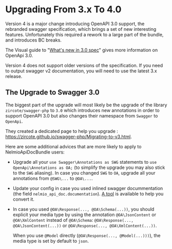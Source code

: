 Upgrading From 3.x To 4.0
=========================

Version 4 is a major change introducing OpenAPI 3.0 support, the rebranded swagger specification, which brings a set of new interesting features. Unfortunately this required a rework to a large part of the bundle, and introduces BC breaks.

The Visual guide to "[What's new in 3.0 spec](https://blog.readme.com/an-example-filled-guide-to-swagger-3-2/)" gives more information on OpenApi 3.0.

Version 4 does not support older versions of the specification. If you need to output swagger v2 documentation, you will need to use the latest 3.x release.

The Upgrade to Swagger 3.0
--------------------------

The biggest part of the upgrade will most likely be the upgrade of the library `zircote/swagger-php` to `3.0` which introduces new annotations in order to support OpenAPI 3.0 but also changes
their namespace from ``Swagger`` to ``OpenApi``.

They created a dedicated page to help you upgrade : https://zircote.github.io/swagger-php/Migrating-to-v3.html.

Here are some additional advices that are more likely to apply to NelmioApiDocBundle users:

- Upgrade all your ``use Swagger\Annotations as SWG`` statements to ``use OpenApi\Annotations as OA;`` (to simplify the upgrade you may also stick to the ``SWG`` aliasing).
  In case you changed ``SWG`` to ``OA``, upgrade all your annotations from ``@SWG\...`` to ``@OA\...``.

- Update your config in case you used inlined swagger docummentation (the field ``nelmio_api_doc.documentation``). [A tool](https://openapi-converter.herokuapp.com/) is available to help you convert it.

- In case you used ``@OA\Response(..., @OA\Schema(...))``, you should explicit your media type by using the annotation ``@OA\JsonContent`` or ``@OA\XmlContent`` instead of ``@OA\Schema``:
  ``@OA\Response(..., @OA\JsonContent(...))`` or ``@OA\Response(..., @OA\XmlContent(...))``.

  When you use ``@Model`` directly (``@OA\Response(..., @Model(...)))``), the media type is set by default to ``json``.
